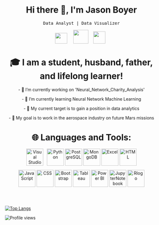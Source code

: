 <h1 align='center'> Hi there 👋, I'm Jason Boyer </h1>

<p align='center'> <samp>Data Analyst | Data Visualizer </samp></p>
<p align='center'>
  &nbsp;
  <a href="mailto:boyerjason700@gmail.com"><img height="35px" width="40px" src="https://user-images.githubusercontent.com/74840026/139373676-0c10d98d-f2f4-49d3-b996-5c9f35c71f84.png"/></a>
  &nbsp; &nbsp;
  <a href="https://www.linkedin.com/in/jason-boyer7/" target="_blank"><img height="45px" width="50px"
                                                                       src="https://user-images.githubusercontent.com/74840026/139373729-fec6ea24-59d8-44ef-b70a-bf02731b2b69.png"/></a>
  &nbsp;&nbsp;
  <a href="https://github.com/boyerjason700" target="_blank"><img height="40px" width="40px"
                                                             src="https://user-images.githubusercontent.com/74840026/139373824-70513210-b880-419f-95c3-86211054f1f0.png"/></a>
  &nbsp; &nbsp;

<h1 align='center'>🎓 I am a student, husband, father, and lifelong learner!</h1>

<p align='center'>- 🔭 I’m currently working on 'Neural_Network_Charity_Analysis'</p>
<p align='center'>- 🌱 I’m currently learning Neural Network Machine Learning</p>
<p align='center'>- 🎯 My current target is to gain a position in data analytics</p>
<p align='center'>- 🚀 My goal is to work in the aerospace industry on future Mars missions</p>


<h1 align='center'>🌐 Languages and Tools:</h1>

<p align='center'>
  <img align="center" alt="Visual Studio Code" width="56px" src="https://user-images.githubusercontent.com/74840026/139372740-a9178b3b-5502-4cd2-bd66-2a16e19e2685.png"/>
  &nbsp;
  <img align="center" alt="Python" width="56px" src="https://user-images.githubusercontent.com/74840026/139372849-2d41a519-6573-410d-9049-6ac734727b2b.png" />
  <img align="center" alt="PostgreSQL" width="56px" src="https://user-images.githubusercontent.com/74840026/139372920-f2f43c8d-6b3b-48ad-ab78-5be212810cb5.png" />
  <img align="center" alt="MongoDB" width="56px" src="https://user-images.githubusercontent.com/74840026/139372939-84ff72e5-2df3-47eb-b849-eb48e7616706.jpg" />
  <img align="center" alt="Excel" width="56px" src="https://user-images.githubusercontent.com/74840026/139372991-a4b51c93-de80-4397-a84e-c3e9800ad85f.png" />
  <img align="center" alt="HTML" width="56px" src="https://user-images.githubusercontent.com/74840026/139373340-a9bf0a80-d0cd-46c7-b77d-8acb6141cd4c.png" />
</p>
<p align='center'>
  <img align="center" alt="JavaScript" width="56px" src="https://user-images.githubusercontent.com/74840026/139373082-a5f25301-ce74-459a-a343-b3864e42eecb.png" />
  <img align="center" alt="CSS" width="56px" src="https://user-images.githubusercontent.com/74840026/139373537-cf26203c-0c5d-4cdd-be8e-7c4104e2bad6.png" />
  <img align="center" alt="Bootstrap" width="56px" src="https://user-images.githubusercontent.com/74840026/139373138-05309bb6-6350-40d0-8394-a448e5cc2239.png" />
  <img align="center" alt="Tableau" width="56px" src="https://user-images.githubusercontent.com/74840026/139373635-de8fba3b-8154-4f0b-bc09-1ec939ff34ff.png" />
  <img align="center" alt="Power BI" width="56px" src="https://user-images.githubusercontent.com/74840026/139373653-ab7a7709-a97c-4cb0-af63-ba639c509d83.png" />
  <img align="center" alt="JupyterNotebook" width="56px" src="https://user-images.githubusercontent.com/74840026/139373662-57844ca3-1370-4e24-8a34-5ec925a2918c.png" />
  <img align="center" alt="Rlogo" width="56px" src="https://user-images.githubusercontent.com/74840026/139374073-1139eedd-9fd7-4296-8fd5-b625c36149a0.png" />
</p>

<br>
<br>


</div>
  
[![Top Langs](https://github-readme-stats.vercel.app/api/top-langs/?username=boyerjason700&layout=compact)](https://github.com/boyerjason700/github-readme-stats)

<!-- ![visitors](https://visitor-badge.glitch.me/badge?page_id=boyerjason700.boyerjason700) -->
![Profile views](https://gpvc.arturio.dev/boyerjason700?v=3)

